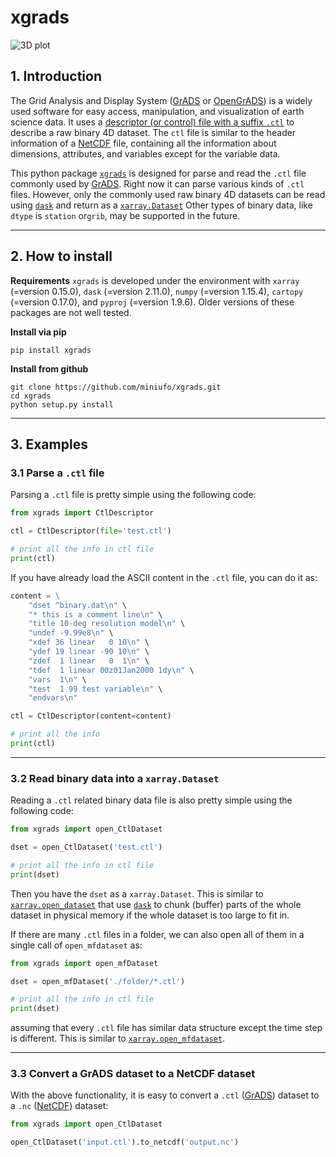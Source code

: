# xgrads

![3D plot](https://raw.githubusercontent.com/miniufo/xgrads/master/pics/3D.png)


## 1. Introduction
The Grid Analysis and Display System ([GrADS](http://cola.gmu.edu/grads/) or [OpenGrADS](http://www.opengrads.org/)) is a widely used software for easy access, manipulation, and visualization of earth science data.  It uses a [descriptor (or control) file with a suffix `.ctl`](http://cola.gmu.edu/grads/gadoc/descriptorfile.html) to  describe a raw binary 4D dataset.  The `ctl` file is similar to the header information of a [NetCDF](https://www.unidata.ucar.edu/software/netcdf/docs/file_structure_and_performance.html) file, containing all the information about dimensions, attributes, and variables except for the variable data.

This python package [`xgrads`](https://github.com/miniufo/xgrads) is designed for parse and read the `.ctl` file commonly used by [GrADS](http://cola.gmu.edu/grads/).  Right now it can parse various kinds of `.ctl` files.  However, only the commonly used raw binary 4D datasets can be read using [`dask`](https://dask.org/) and return as a [`xarray.Dataset`](http://xarray.pydata.org/en/stable/)  Other types of binary data, like `dtype` is `station` or`grib`, may be supported in the future.

---
## 2. How to install
**Requirements**
`xgrads` is developed under the environment with `xarray` (=version 0.15.0), `dask` (=version 2.11.0), `numpy` (=version 1.15.4), `cartopy` (=version 0.17.0), and `pyproj` (=version 1.9.6).  Older versions of these packages are not well tested.

**Install via pip**
```
pip install xgrads
```

**Install from github**
```
git clone https://github.com/miniufo/xgrads.git
cd xgrads
python setup.py install
```


---
## 3. Examples
### 3.1 Parse a `.ctl` file
Parsing a `.ctl` file is pretty simple using the following code:
```python
from xgrads import CtlDescriptor

ctl = CtlDescriptor(file='test.ctl')

# print all the info in ctl file
print(ctl)
```

If you have already load the ASCII content in the `.ctl` file, you can do it as:
```python
content = \
    "dset ^binary.dat\n" \
    "* this is a comment line\n" \
    "title 10-deg resolution model\n" \
    "undef -9.99e8\n" \
    "xdef 36 linear   0 10\n" \
    "ydef 19 linear -90 10\n" \
    "zdef  1 linear   0  1\n" \
    "tdef  1 linear 00z01Jan2000 1dy\n" \
    "vars  1\n" \
    "test  1 99 test variable\n" \
    "endvars\n"

ctl = CtlDescriptor(content=content)

# print all the info
print(ctl)
```
---

### 3.2 Read binary data into a `xarray.Dataset`
Reading a `.ctl` related binary data file is also pretty simple using the following code:
```python
from xgrads import open_CtlDataset

dset = open_CtlDataset('test.ctl')

# print all the info in ctl file
print(dset)
```

Then you have the `dset` as a `xarray.Dataset`.  This is similar to [`xarray.open_dataset`](http://xarray.pydata.org/en/stable/generated/xarray.open_dataset.html) that use [`dask`](https://dask.org/) to chunk (buffer) parts of the whole dataset in physical memory if the whole dataset is too large to fit in.

If there are many `.ctl` files in a folder, we can also open all of them in a single call of `open_mfdataset` as:
```python
from xgrads import open_mfDataset

dset = open_mfDataset('./folder/*.ctl')

# print all the info in ctl file
print(dset)
```
assuming that every `.ctl` file has similar data structure except the time step is different.  This is similar to [`xarray.open_mfdataset`](http://xarray.pydata.org/en/v0.12.3/generated/xarray.open_mfdataset.html).

---

### 3.3 Convert a GrADS dataset to a NetCDF dataset
With the above functionality, it is easy to convert a `.ctl` ([GrADS](http://cola.gmu.edu/grads/)) dataset to a `.nc` ([NetCDF](https://www.unidata.ucar.edu/software/netcdf/docs/file_structure_and_performance.html)) dataset:
```python
from xgrads import open_CtlDataset

open_CtlDataset('input.ctl').to_netcdf('output.nc')
```
